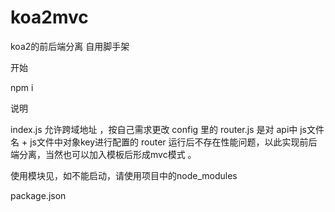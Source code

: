 # koa2mvc

koa2的前后端分离 自用脚手架

开始

npm i 

说明

index.js 允许跨域地址 ，按自己需求更改
config 里的 router.js 是对 api中 js文件名 + js文件中对象key进行配置的 router 运行后不存在性能问题，以此实现前后端分离，当然也可以加入模板后形成mvc模式 。

使用模块见，如不能启动，请使用项目中的node_modules

package.json
